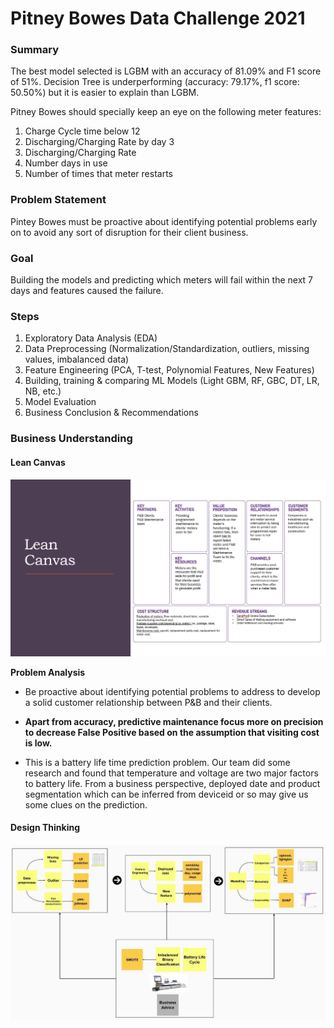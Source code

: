 # Pitney Bowes Data Challenge 2021

### Summary
The best model selected is LGBM with an accuracy of 81.09% and F1 score of 51%. Decision Tree is underperforming (accuracy: 79.17%, f1 score: 50.50%) but it is easier to explain than LGBM.

Pitney Bowes should specially keep an eye on the following meter features:

1. Charge Cycle time below 12
2. Discharging/Charging Rate by day 3
3. Discharging/Charging Rate
4. Number days in use
5. Number of times that meter restarts

### Problem Statement
Pintey Bowes must be proactive about identifying potential problems early on to avoid any sort of disruption for their client business.
### Goal
Building the models and predicting which meters will fail within the next 7 days and features caused the failure.

### Steps
1. Exploratory Data Analysis (EDA)
2. Data Preprocessing (Normalization/Standardization, outliers, missing values, imbalanced data)
3. Feature Engineering (PCA, T-test, Polynomial Features, New Features)
4. Building, training & comparing ML Models (Light GBM, RF, GBC, DT, LR, NB, etc.)
5. Model Evaluation 
6. Business Conclusion & Recommendations


### Business Understanding
#### Lean Canvas
![Alt text](https://github.com/jinote/pitney_bowes_data_science_project/blob/main/lean-canvas.png)

**Problem Analysis**
- Be proactive about identifying potential problems to address to develop a solid customer relationship between P&B and their clients.

- **Apart from accuracy, predictive maintenance focus more on precision to decrease False Positive based on the assumption that visiting cost is low.**
- This is a battery life time prediction problem. Our team did some research and found that temperature and voltage are two major factors to battery life. From a business perspective, deployed date and product segmentation which can be inferred from deviceid or so may give us some clues on the prediction.


#### Design Thinking
![Alt text](https://github.com/jinote/pitney_bowes_data_science_project/blob/main/design-thinking.jpg)

